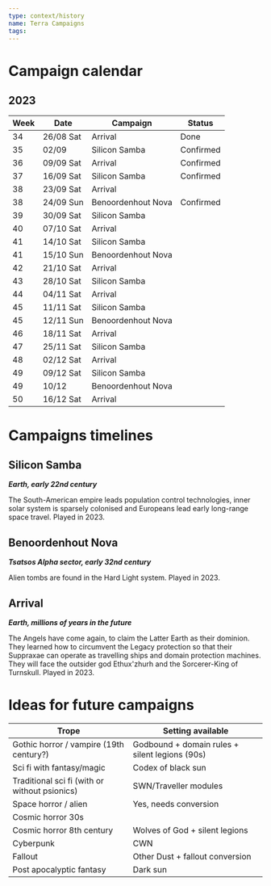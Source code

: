 ```yaml
---
type: context/history
name: Terra Campaigns
tags: 
---
```

# Campaign calendar

## 2023

| Week | Date      | Campaign           | Status    |
| ---- | --------- | ------------------ | --------- |
| 34   | 26/08 Sat | Arrival            | Done      |
| 35   | 02/09     | Silicon Samba      | Confirmed |
| 36   | 09/09 Sat | Arrival            | Confirmed |
| 37   | 16/09 Sat | Silicon Samba      | Confirmed |
| 38   | 23/09 Sat | Arrival            |           |
| 38   | 24/09 Sun | Benoordenhout Nova | Confirmed |
| 39   | 30/09 Sat | Silicon Samba      |           |
| 40   | 07/10 Sat | Arrival            |           |
| 41   | 14/10 Sat | Silicon Samba      |           |
| 41   | 15/10 Sun | Benoordenhout Nova |           |
| 42   | 21/10 Sat | Arrival            |           |
| 43   | 28/10 Sat | Silicon Samba      |           |
| 44   | 04/11 Sat | Arrival            |           |
| 45   | 11/11 Sat | Silicon Samba      |           |
| 45   | 12/11 Sun | Benoordenhout Nova |           |
| 46   | 18/11 Sat | Arrival            |           |
| 47   | 25/11 Sat | Silicon Samba      |           |
| 48   | 02/12 Sat | Arrival            |           |
| 49   | 09/12 Sat | Silicon Samba      |           |
| 49   | 10/12     | Benoordenhout Nova |           |
| 50   | 16/12 Sat | Arrival            |           |

# Campaigns timelines

## Silicon Samba
***Earth, early 22nd century***

The South-American empire leads population control technologies, inner solar system is sparsely colonised and Europeans lead early long-range space travel. Played in 2023.

## Benoordenhout Nova
***Tsatsos Alpha sector, early 32nd century***

Alien tombs are found in the Hard Light system. Played in 2023.

## Arrival
***Earth, millions of years in the future***

The Angels have come again, to claim the Latter Earth as their dominion. They learned how to circumvent the Legacy protection so that their Suppraxae can operate as travelling ships and domain protection machines. They will face the outsider god Ethux'zhurh and the Sorcerer-King of Turnskull. Played in 2023.

# Ideas for future campaigns

| Trope                                         | Setting available                              |
| --------------------------------------------- | ---------------------------------------------- |
| Gothic horror / vampire (19th century?)       | Godbound + domain rules + silent legions (90s) |
| Sci fi with fantasy/magic                     | Codex of black sun                             |
| Traditional sci fi (with or without psionics) | SWN/Traveller modules                          |
| Space horror / alien                          | Yes, needs conversion                          |
| Cosmic horror 30s                             |                                                |
| Cosmic horror 8th century                     | Wolves of God + silent legions                 |
| Cyberpunk                                     | CWN                                            |
| Fallout                                       | Other Dust + fallout conversion                |
| Post apocalyptic fantasy                      | Dark sun                                       |

